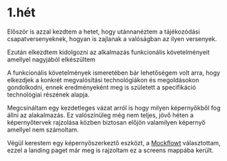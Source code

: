 # 1.hét
Először is azzal kezdtem a hetet, hogy utánnanéztem a tájékozódási csapatversenyeknek,
hogyan is zajlanak a valóságban az ilyen versenyek.

Ezután elkezdtem kidolgozni az alkalmazás funkcionális követelményeit amellyel nagyjából elkészültem

A funkcionális követelmények ismeretében bár lehetőségem volt arra, hogy elkezdjek a konkrét megvalósítási technológiákon és megoldásokon gondolkodni,
ennek eredményeként meg is született a specifikáció technológiai részének alapja.

Megcsináltam egy kezdetleges vázat arról is hogy milyen képernyőkből fog állni az alakalmazás. 
Ez valószínüleg még nem teljes, jövő héten a képernyőtervek rajzolása közben biztosan előjön valamilyen képernyő amellyel nem számoltam.

Végül kerestem egy képernyőszerkeztő eszközt, a [Mockflowt](https://www.mockflow.com/) választottam,
ezzel a landing paget már meg is rajzoltam ez a screens mappába került.